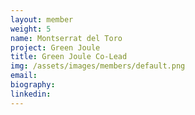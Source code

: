 ```yaml
---
layout: member
weight: 5
name: Montserrat del Toro
project: Green Joule
title: Green Joule Co-Lead
img: /assets/images/members/default.png
email: 
biography:
linkedin: 
---
```

